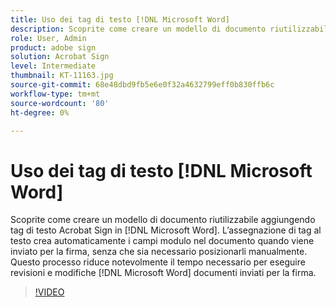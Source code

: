 ```yaml
---
title: Uso dei tag di testo [!DNL Microsoft Word]
description: Scoprite come creare un modello di documento riutilizzabile aggiungendo tag di testo Acrobat Sign in [!DNL Microsoft Word]
role: User, Admin
product: adobe sign
solution: Acrobat Sign
level: Intermediate
thumbnail: KT-11163.jpg
source-git-commit: 68e48dbd9fb5e6e0f32a4632799eff0b830ffb6c
workflow-type: tm+mt
source-wordcount: '80'
ht-degree: 0%

---
```


# Uso dei tag di testo [!DNL Microsoft Word]

Scoprite come creare un modello di documento riutilizzabile aggiungendo tag di testo Acrobat Sign in [!DNL Microsoft Word]. L’assegnazione di tag al testo crea automaticamente i campi modulo nel documento quando viene inviato per la firma, senza che sia necessario posizionarli manualmente. Questo processo riduce notevolmente il tempo necessario per eseguire revisioni e modifiche [!DNL Microsoft Word] documenti inviati per la firma.

>[!VIDEO](https://video.tv.adobe.com/v/3409482?hidetitle=true)
